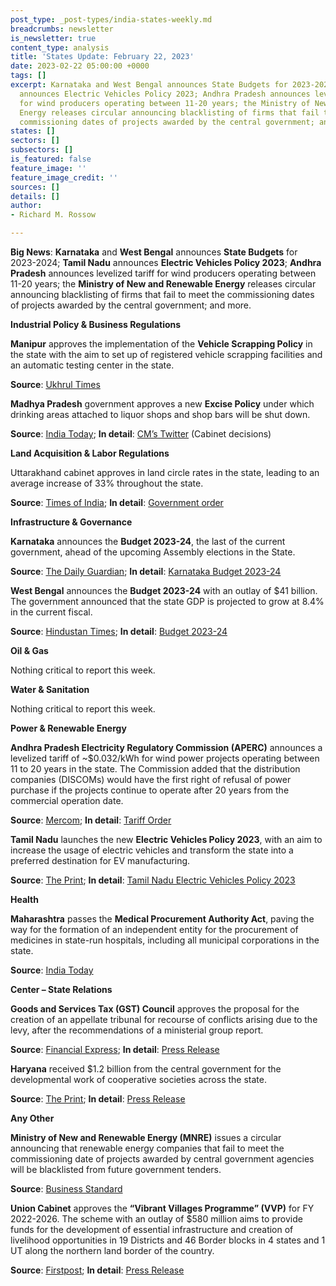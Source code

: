 ```yaml
---
post_type: _post-types/india-states-weekly.md
breadcrumbs: newsletter
is_newsletter: true
content_type: analysis
title: 'States Update: February 22, 2023'
date: 2023-02-22 05:00:00 +0000
tags: []
excerpt: Karnataka and West Bengal announces State Budgets for 2023-2024; Tamil Nadu
  announces Electric Vehicles Policy 2023; Andhra Pradesh announces levelized tariff
  for wind producers operating between 11-20 years; the Ministry of New and Renewable
  Energy releases circular announcing blacklisting of firms that fail to meet the
  commissioning dates of projects awarded by the central government; and more.
states: []
sectors: []
subsectors: []
is_featured: false
feature_image: ''
feature_image_credit: ''
sources: []
details: []
author:
- Richard M. Rossow

---
```

**Big News**: **Karnataka** and **West Bengal** announces **State Budgets** for 2023-2024; **Tamil Nadu** announces **Electric Vehicles Policy 2023**; **Andhra Pradesh** announces levelized tariff for wind producers operating between 11-20 years; the **Ministry of New and Renewable Energy** releases circular announcing blacklisting of firms that fail to meet the commissioning dates of projects awarded by the central government; and more.

**Industrial Policy & Business Regulations**

**Manipur** approves the implementation of the **Vehicle Scrapping Policy** in the state with the aim to set up of registered vehicle scrapping facilities and an automatic testing center in the state. 

**Source**: [Ukhrul Times](https://ukhrultimes.com/manipur-cabinet-nods-to-implement-vehicle-scraping-policy-in-the-state/)

**Madhya Pradesh** government approves a new **Excise Policy** under which drinking areas attached to liquor shops and shop bars will be shut down.

**Source**: [India Today](https://www.indiatoday.in/india/story/madhya-pradesh-passes-new-excise-policy-ahatas-shop-bars-to-be-shut-2336914-2023-02-19); **In detail**: [CM’s Twitter](https://twitter.com/CMMadhyaPradesh/status/1627522219143483393) (Cabinet decisions)

**Land Acquisition & Labor Regulations**

Uttarakhand cabinet approves in land circle rates in the state, leading to an average increase of 33% throughout the state. 

**Source**: [Times of India](https://timesofindia.indiatimes.com/city/dehradun/buying-property-in-uttarakhand-to-cost-more-as-circle-rates-soar/articleshowprint/97995797.cms); **In detail**: [Government order](https://registration.uk.gov.in/files/Deradun_combined.pdf)

**Infrastructure & Governance**

**Karnataka** announces the **Budget 2023-24**, the last of the current government, ahead of the upcoming Assembly elections in the State.

**Source**: [The Daily Guardian](https://thedailyguardian.com/budget-2023-24-govt-to-build-majestic-ram-temple-ivf-clinic/); **In detail**: [Karnataka Budget 2023-24](https://finance.karnataka.gov.in/storage/pdf-files/1_BUDGET%20SPEECH(Eng).pdf)

**West Bengal** announces the **Budget 2023-24** with an outlay of $41 billion. The government announced that the state GDP is projected to grow at 8.4% in the current fiscal.

**Source**: [Hindustan Times](https://www.hindustantimes.com/cities/kolkata-news/mamata-banerjee-govt-presents-rs-3-39-lakh-crore-bengal-budget-101676472381344.html); **In detail**: [Budget 2023-24](https://finance.wb.gov.in/writereaddata/Budget_Speech/2023_English.pdf)

**Oil & Gas**

Nothing critical to report this week.

**Water & Sanitation**

Nothing critical to report this week.

**Power & Renewable Energy**

**Andhra Pradesh Electricity Regulatory Commission (APERC)** announces a levelized tariff of \~$0.032/kWh for wind power projects operating between 11 to 20 years in the state. The Commission added that the distribution companies (DISCOMs) would have the first right of refusal of power purchase if the projects continue to operate after 20 years from the commercial operation date. 

**Source**: [Mercom](https://mercomindia.com/andhra-sets-%e2%82%b92-64-kwh-tariff-11-20-year-wind-projects/); **In detail**: [Tariff Order](https://aperc.gov.in/admin/upload/Commontarifforderwindprojects11thto20thyear06.02.23.pdf)

**Tamil Nadu** launches the new **Electric Vehicles Policy 2023**, with an aim to increase the usage of electric vehicles and transform the state into a preferred destination for EV manufacturing. 

**Source**: [The Print](https://theprint.in/economy/tamil-nadu-launches-new-ev-policy-aims-to-attract-rs-50000-cr-investments/1370863/); **In detail**: [Tamil Nadu Electric Vehicles Policy 2023](https://www.thehindu.com/news/national/tamil-nadu/66507714-TN-Electric-Vehicles-Policy-2023.pdf)

**Health**

**Maharashtra** passes the **Medical Procurement Authority Act**, paving the way for the formation of an independent entity for the procurement of medicines in state-run hospitals, including all municipal corporations in the state. 

**Source**: [India Today](https://www.indiatoday.in/india/story/maharashtra-cabinet-approves-single-authority-for-procurement-of-medicines-for-state-run-hospitals-2334870-2023-02-15)

**Center – State Relations**

**Goods and Services Tax (GST) Council** approves the proposal for the creation of an appellate tribunal for recourse of conflicts arising due to the levy, after the recommendations of a ministerial group report. 

**Source**: [Financial Express](https://www.financialexpress.com/economy/gst-council-gives-nod-to-appellate-tribunal/2985622/); **In detail**: [Press Release](https://www.pib.gov.in/PressReleasePage.aspx?PRID=1900376)

**Haryana** received $1.2 billion from the central government for the developmental work of cooperative societies across the state. 

**Source**: [The Print](https://theprint.in/india/rs-10000-cr-released-to-haryana-govt-for-development-of-cooperative-societies-amit-shah/1371814/); **In detail**: [Press Release](https://www.pib.gov.in/PressReleseDetailm.aspx?PRID=1899224)

**Any Other**

**Ministry of New and Renewable Energy (MNRE)** issues a circular announcing that renewable energy companies that fail to meet the commissioning date of projects awarded by central government agencies will be blacklisted from future government tenders. 

**Source**: [Business Standard](https://www.business-standard.com/article/economy-policy/centre-to-blacklist-renewable-energy-companies-delaying-project-completion-123021601092_1.html)

**Union Cabinet** approves the **“Vibrant Villages Programme” (VVP)** for FY 2022-2026. The scheme with an outlay of $580 million aims to provide funds for the development of essential infrastructure and creation of livelihood opportunities in 19 Districts and 46 Border blocks in 4 states and 1 UT along the northern land border of the country. 

**Source**: [Firstpost](https://www.firstpost.com/india/vibrant-villages-programme-central-govt-approves-key-scheme-to-develop-border-regions-12159822.html); **In detail**: [Press Release](https://pib.gov.in/PressReleasePage.aspx?PRID=1899446)

